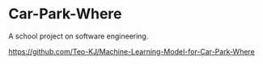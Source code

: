 # Car-Park-Where
A school project on software engineering.

https://github.com/Teo-KJ/Machine-Learning-Model-for-Car-Park-Where
